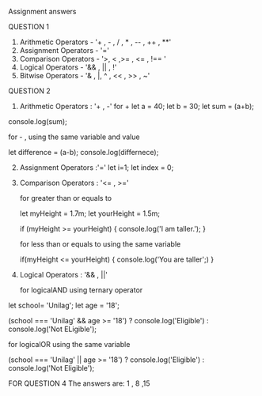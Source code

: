 Assignment answers

QUESTION 1

1. Arithmetic Operators - '+ , - , / , \* , -- , ++ , \*\*'
2. Assignment Operators - '='
3. Comparison Operators - '>, < ,>= , <= , !== '
4. Logical Operators - '&& , || , !'
5. Bitwise Operators - '& , |, ^ , << , >> , ~'

QUESTION 2

1. Arithmetic Operators : '+ , -'
   for +
   let a = 40;
   let b = 30;
   let sum = (a+b);

console.log(sum);

for - , using the same variable and value

let difference = (a-b);
console.log(differnece);

2. Assignment Operators :'='
   let i=1;
   let index = 0;

3. Comparison Operators : '<= , >='

   for greater than or equals to

   let myHeight = 1.7m;
   let yourHeight = 1.5m;

   if (myHeight >= yourHeight) {
   console.log('I am taller.');
   }

   for less than or equals to using the same variable

   if(myHeight <= yourHeight) {
   console.log('You are taller';)
   }

4. Logical Operators : '&& , ||'

   for logicalAND using ternary operator

let school= 'Unilag';
let age = '18';

(school === 'Unilag' && age >= '18') ? console.log('Eligible') : console.log('Not ELigible');

for logicalOR using the same variable

(school === 'Unilag' || age >= '18') ? console.log('Eligible') : console.log('Not Eligible');

FOR QUESTION 4
The answers are:
1 , 8 ,15
